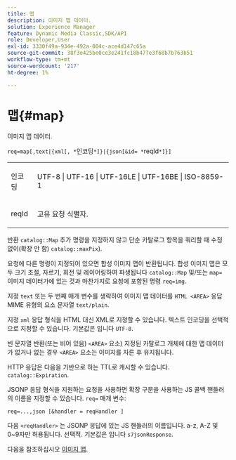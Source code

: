 ```yaml
---
title: 맵
description: 이미지 맵 데이터.
solution: Experience Manager
feature: Dynamic Media Classic,SDK/API
role: Developer,User
exl-id: 3330f49a-934e-492a-804c-ace4d147c65a
source-git-commit: 38f3e425be0ce3e241fc18b477e3f68b7b763b51
workflow-type: tm+mt
source-wordcount: '217'
ht-degree: 1%

---
```


# 맵{#map}

이미지 맵 데이터.

`req=map[,text|{xml[, *`인코딩`*]}|{json[&id= *`reqId`*]}]`

<table id="simpletable_10F2152FDF33411491FBBAFD173CA5ED"> 
 <tr class="strow"> 
  <td class="stentry"> <p><span class="codeph"><span class="varname"> 인코딩</span></span> </p> </td> 
  <td class="stentry"> <p><span class="codeph"> UTF-8 | UTF-16 | UTF-16LE | UTF-16BE | ISO-8859-1</span> </p></td> 
 </tr> 
 <tr class="strow"> 
  <td class="stentry"> <p><span class="codeph"><span class="varname"> reqId</span></span> </p></td> 
  <td class="stentry"> <p>고유 요청 식별자. </p></td> 
 </tr> 
</table>

반환 `catalog::Map` 추가 명령을 지정하지 않고 단순 카탈로그 항목을 쿼리할 때 수정 없이(확장 안 함) `catalog::maxPix`).

요청에 다른 명령이 지정되어 있으면 합성 이미지 맵이 반환됩니다. 합성 이미지 맵은 모두 크기 조절, 자르기, 회전 및 레이어링하여 파생됩니다 `catalog::Map` 및/또는 `map=` 이미지 데이터가에 있는 것과 마찬가지로 요청에 포함된 명령 `req=img`.

지정 `text` 또는 두 번째 매개 변수를 생략하여 이미지 맵 데이터를 `HTML <AREA>` 응답 MIME 유형의 요소 문자열 `text/plain`.

지정 `xml` 응답 형식을 HTML 대신 XML로 지정할 수 있습니다. 텍스트 인코딩을 선택적으로 지정할 수 있습니다. 기본값은 입니다 `UTF-8`.

빈 문자열 반환(또는 비어 있음) `<AREA>` 요소) 지정된 카탈로그 개체에 대한 맵 데이터가 없거나 없는 경우 `<AREA>` 요소는 이미지를 자른 후 유지됩니다.

HTTP 응답은 다음을 기반으로 하는 TTL로 캐시할 수 있습니다. `catalog::Expiration`.

JSONP 응답 형식을 지원하는 요청을 사용하면 확장 구문을 사용하는 JS 콜백 핸들러의 이름을 지정할 수 있습니다. `req=` 매개 변수:

`req=...,json [&handler = reqHandler ]`

다음 `<reqHandler>` 는 JSONP 응답에 있는 JS 핸들러의 이름입니다. a-z, A-Z 및 0~9자만 허용됩니다. 선택적. 기본값은 입니다 `s7jsonResponse`.

다음을 참조하십시오 [이미지 맵](../../../../../../is-api/http-ref/image-serving-api-ref/c-http-protocol-reference/c-syntax-and-features/r-image-maps.md#reference-ff7d1bac2a064104b0c508a81316fdab).
